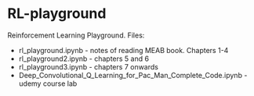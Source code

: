 # RL-playground
Reinforcement Learning Playground.
Files:
* rl_playground.ipynb - notes of reading MEAB book. Chapters 1-4
* rl_playground2.ipynb - chapters 5 and 6
* rl_playground3.ipynb - chapters 7 onwards
* Deep_Convolutional_Q_Learning_for_Pac_Man_Complete_Code.ipynb - udemy course lab
